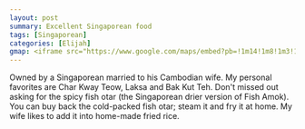 ```yaml
---
layout: post
summary: Excellent Singaporean food
tags: [Singaporean]
categories: [Elijah]
gmap: <iframe src="https://www.google.com/maps/embed?pb=!1m14!1m8!1m3!1d3908.81409911004!2d104.870475!3d11.5651808!3m2!1i1024!2i768!4f13.1!3m3!1m2!1s0x310951004d0d2ef1%3A0xacade8225cef2199!2sYin%20Taste%20Kitchen!5e0!3m2!1sen!2skh!4v1744937539228!5m2!1sen!2skh" width="600" height="450" style="border:0;" allowfullscreen="" loading="lazy" referrerpolicy="no-referrer-when-downgrade"></iframe>
---
```

Owned by a Singaporean married to his Cambodian wife. My personal favorites are Char Kway Teow, Laksa and Bak Kut Teh. Don't missed out asking for the spicy fish otar (the Singaporean drier version of Fish Amok). You can buy back the cold-packed fish otar; steam it and fry it at home.  My wife likes to add it into home-made fried rice.
